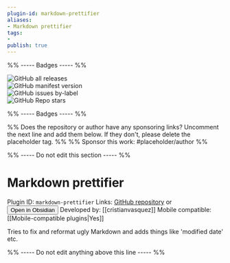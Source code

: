 ```yaml
---
plugin-id: markdown-prettifier
aliases:
- Markdown prettifier
tags: 
- 
publish: true
---
```


%% ----- Badges ----- %%

![GitHub all releases](https://img.shields.io/github/downloads/cristianvasquez/obsidian-prettify/total?color=573E7A&logo=github&style=for-the-badge)   
![GitHub manifest version](https://img.shields.io/github/manifest-json/v/cristianvasquez/obsidian-prettify?color=573E7A&logo=github&style=for-the-badge)   
![GitHub issues by-label](https://img.shields.io/github/issues/cristianvasquez/obsidian-prettify/help%20wanted?color=573E7A&logo=github&style=for-the-badge)   
![GitHub Repo stars](https://img.shields.io/github/stars/cristianvasquez/obsidian-prettify?color=573E7A&logo=github&style=for-the-badge)

%% ----- Badges ----- %%

%% Does the repository or author have any sponsoring links? Uncomment the next line and add them below. If they don't, please delete the placeholder tag. %%
%% Sponsor this work: #placeholder/author %%

%% ----- Do not edit this section ----- %%

# Markdown prettifier

Plugin ID: `markdown-prettifier`
Links: [GitHub repository](https://github.com/cristianvasquez/obsidian-prettify) or [<button id=HH>Open in Obsidian</button>](obsidian://goto-plugin?id=markdown-prettifier)
Developed by: [[cristianvasquez]]
Mobile compatible: [[Mobile-compatible plugins|Yes]]

Tries to fix and reformat ugly Markdown and adds things like 'modified date' etc.

%% ----- Do not edit anything above this line ----- %% 
